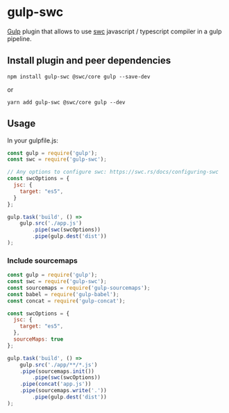 # gulp-swc

[Gulp](https://gulpjs.com/) plugin that allows to use [swc](https://swc.rs/) javascript / typescript compiler in a gulp pipeline.

## Install plugin and peer dependencies

```
npm install gulp-swc @swc/core gulp --save-dev
```
or
```
yarn add gulp-swc @swc/core gulp --dev
```

## Usage

In your gulpfile.js:

```javascript
const gulp = require('gulp');
const swc = require('gulp-swc');

// Any options to configure swc: https://swc.rs/docs/configuring-swc
const swcOptions = {
  jsc: {
    target: "es5",
  }
};

gulp.task('build', () =>
	gulp.src('./app.js')
		.pipe(swc(swcOptions))
		.pipe(gulp.dest('dist'))
);
```

### Include sourcemaps

```javascript
const gulp = require('gulp');
const swc = require('gulp-swc');
const sourcemaps = require('gulp-sourcemaps');
const babel = require('gulp-babel');
const concat = require('gulp-concat');

const swcOptions = {
  jsc: {
    target: "es5",
  },
  sourceMaps: true
};

gulp.task('build', () =>
	gulp.src('./app/**/*.js')
    .pipe(sourcemaps.init())
		.pipe(swc(swcOptions))
    .pipe(concat('app.js'))
    .pipe(sourcemaps.write('.'))
		.pipe(gulp.dest('dist'))
);
```
